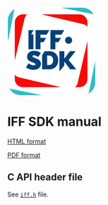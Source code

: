 <img src="logo.png" alt="logo" height="200"/>

# IFF SDK manual

[HTML format](https://mr-te.ch/iff-sdk-manual-1-7)

[PDF format](manual/iff-sdk-manual-1-7.pdf)

## C API header file

See [`iff.h`](iff.h) file.
